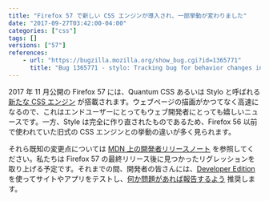 ```yaml
---
title: "Firefox 57 で新しい CSS エンジンが導入され、一部挙動が変わりました"
date: "2017-09-27T03:42:00-04:00"
categories: ["css"]
tags: []
versions: ["57"]
references:
    - url: "https://bugzilla.mozilla.org/show_bug.cgi?id=1365771"
      title: "Bug 1365771 - stylo: Tracking bug for behavior changes in stylo"
---
```

2017 年 11 月公開の Firefox 57 には、Quantum CSS あるいは Stylo と呼ばれる [新たな CSS エンジン](https://blog.mozilla.org/blog/2017/09/26/firefox-quantum-beta-developer-edition/) が搭載されます。ウェブページの描画がかつてなく高速になるので、これはエンドユーザーにとってもウェブ開発者にとっても嬉しいニュースです。一方、Style は完全に作り直されたものであるため、Firefox 56 以前で使われていた旧式の CSS エンジンとの挙動の違いが多く見られます。

それら既知の変更点については [MDN 上の開発者リリースノート](https://developer.mozilla.org/ja/Firefox/Releases/57#Quantum_CSS_notes) を参照してください。私たちは Firefox 57 の最終リリース後に見つかったリグレッションを取り上げる予定です。それまでの間、開発者の皆さんには、[Developer Edition](https://www.mozilla.org/firefox/developer/) を使ってサイトやアプリをテストし、[何か問題があれば報告するよう](https://www.fxsitecompat.com/ja/contribute/) 推奨します。
